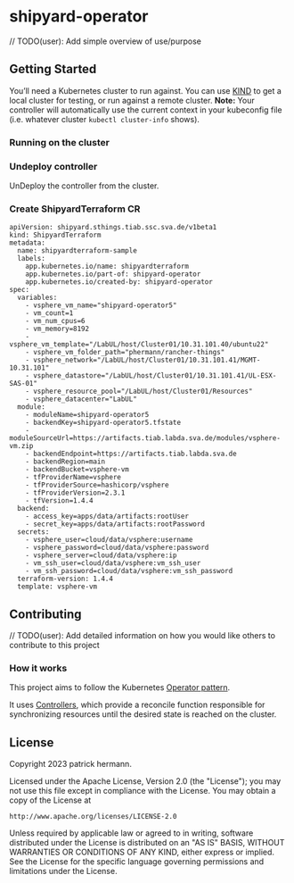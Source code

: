 # shipyard-operator
// TODO(user): Add simple overview of use/purpose

## Getting Started
You’ll need a Kubernetes cluster to run against. You can use [KIND](https://sigs.k8s.io/kind) to get a local cluster for testing, or run against a remote cluster.
**Note:** Your controller will automatically use the current context in your kubeconfig file (i.e. whatever cluster `kubectl cluster-info` shows).

### Running on the cluster



### Undeploy controller
UnDeploy the controller from the cluster.

### Create ShipyardTerraform CR

```
apiVersion: shipyard.sthings.tiab.ssc.sva.de/v1beta1
kind: ShipyardTerraform
metadata:
  name: shipyardterraform-sample
  labels:
    app.kubernetes.io/name: shipyardterraform
    app.kubernetes.io/part-of: shipyard-operator
    app.kubernetes.io/created-by: shipyard-operator
spec:
  variables:
    - vsphere_vm_name="shipyard-operator5"
    - vm_count=1
    - vm_num_cpus=6
    - vm_memory=8192
    - vsphere_vm_template="/LabUL/host/Cluster01/10.31.101.40/ubuntu22"
    - vsphere_vm_folder_path="phermann/rancher-things"
    - vsphere_network="/LabUL/host/Cluster01/10.31.101.41/MGMT-10.31.101"
    - vsphere_datastore="/LabUL/host/Cluster01/10.31.101.41/UL-ESX-SAS-01"
    - vsphere_resource_pool="/LabUL/host/Cluster01/Resources"
    - vsphere_datacenter="LabUL"
  module:
    - moduleName=shipyard-operator5
    - backendKey=shipyard-operator5.tfstate
    - moduleSourceUrl=https://artifacts.tiab.labda.sva.de/modules/vsphere-vm.zip
    - backendEndpoint=https://artifacts.tiab.labda.sva.de
    - backendRegion=main
    - backendBucket=vsphere-vm
    - tfProviderName=vsphere
    - tfProviderSource=hashicorp/vsphere
    - tfProviderVersion=2.3.1
    - tfVersion=1.4.4
  backend:
    - access_key=apps/data/artifacts:rootUser
    - secret_key=apps/data/artifacts:rootPassword
  secrets:
    - vsphere_user=cloud/data/vsphere:username
    - vsphere_password=cloud/data/vsphere:password
    - vsphere_server=cloud/data/vsphere:ip
    - vm_ssh_user=cloud/data/vsphere:vm_ssh_user
    - vm_ssh_password=cloud/data/vsphere:vm_ssh_password
  terraform-version: 1.4.4
  template: vsphere-vm
```

## Contributing
// TODO(user): Add detailed information on how you would like others to contribute to this project

### How it works
This project aims to follow the Kubernetes [Operator pattern](https://kubernetes.io/docs/concepts/extend-kubernetes/operator/).

It uses [Controllers](https://kubernetes.io/docs/concepts/architecture/controller/),
which provide a reconcile function responsible for synchronizing resources until the desired state is reached on the cluster.


## License

Copyright 2023 patrick hermann.

Licensed under the Apache License, Version 2.0 (the "License");
you may not use this file except in compliance with the License.
You may obtain a copy of the License at

    http://www.apache.org/licenses/LICENSE-2.0

Unless required by applicable law or agreed to in writing, software
distributed under the License is distributed on an "AS IS" BASIS,
WITHOUT WARRANTIES OR CONDITIONS OF ANY KIND, either express or implied.
See the License for the specific language governing permissions and
limitations under the License.
